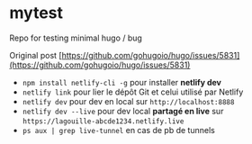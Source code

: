 # mytest
Repo for testing minimal hugo / bug

Original post [https://github.com/gohugoio/hugo/issues/5831](https://github.com/gohugoio/hugo/issues/5831)


- `npm install netlify-cli -g` pour installer **netlify dev**
- `netlify link` pour lier le dépôt Git et celui utilisé par Netlify
- `netlify dev` pour dev en local sur `http://localhost:8888`
- `netlify dev --live` pour dev local **partagé en live** sur `https://lagouille-abcde1234.netlify.live`
- `ps aux | grep live-tunnel` en cas de pb de tunnels
